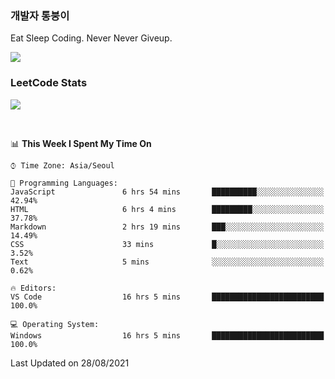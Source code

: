 ### 개발자 통붕이
Eat Sleep Coding.
Never Never Giveup.

<img src="https://github-readme-stats.vercel.app/api/top-langs/?username=tiaz0128&layout=compact" />

<p>  
  <h3>LeetCode Stats</h3>
  <a href="https://leetcode.com/tiaz0128/">
    <img src="https://leetcode-stats-six.vercel.app/api?username=tiaz0128&theme=dark"/>
  </a>
</p>

<br/>

<!--START_SECTION:waka-->
📊 **This Week I Spent My Time On** 

```text
⌚︎ Time Zone: Asia/Seoul

💬 Programming Languages: 
JavaScript               6 hrs 54 mins       ██████████░░░░░░░░░░░░░░░   42.94% 
HTML                     6 hrs 4 mins        █████████░░░░░░░░░░░░░░░░   37.78% 
Markdown                 2 hrs 19 mins       ███░░░░░░░░░░░░░░░░░░░░░░   14.49% 
CSS                      33 mins             █░░░░░░░░░░░░░░░░░░░░░░░░   3.52% 
Text                     5 mins              ░░░░░░░░░░░░░░░░░░░░░░░░░   0.62%

🔥 Editors: 
VS Code                  16 hrs 5 mins       █████████████████████████   100.0%

💻 Operating System: 
Windows                  16 hrs 5 mins       █████████████████████████   100.0%

```


 Last Updated on 28/08/2021
<!--END_SECTION:waka-->
